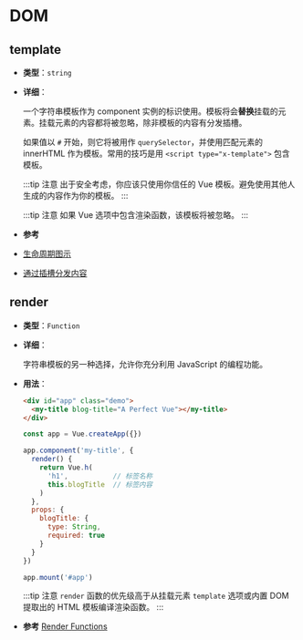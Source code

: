 # DOM

## template

- **类型**：`string`

- **详细**：

  一个字符串模板作为 component 实例的标识使用。模板将会**替换**挂载的元素。挂载元素的内容都将被忽略，除非模板的内容有分发插槽。

  如果值以 `#` 开始，则它将被用作 `querySelector`，并使用匹配元素的 innerHTML 作为模板。常用的技巧是用 `<script type="x-template">` 包含模板。

  :::tip 注意
  出于安全考虑，你应该只使用你信任的 Vue 模板。避免使用其他人生成的内容作为你的模板。
  :::

  :::tip 注意
  如果 Vue 选项中包含渲染函数，该模板将被忽略。
  :::

-  **参考**
  - [生命周期图示](../guide/instance.html#lifecycle-diagram)
  - [通过插槽分发内容](../guide/component-basics.html#content-distribution-with-slots)

## render

- **类型**：`Function`

- **详细**：

  字符串模板的另一种选择，允许你充分利用 JavaScript 的编程功能。

- **用法**：

  ```html
  <div id="app" class="demo">
    <my-title blog-title="A Perfect Vue"></my-title>
  </div>
  ```

  ```js
  const app = Vue.createApp({})

  app.component('my-title', {
    render() {
      return Vue.h(
        'h1',           // 标签名称
        this.blogTitle  // 标签内容
      )
    },
    props: {
      blogTitle: {
        type: String,
        required: true
      }
    }
  })

  app.mount('#app')
  ```

  :::tip 注意
  `render` 函数的优先级高于从挂载元素 `template` 选项或内置 DOM 提取出的 HTML 模板编译渲染函数。
  :::

-  **参考** [Render Functions](../guide/render-function.html)
